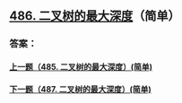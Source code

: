 ## [486. 二叉树的最大深度](https://leetcode-cn.com/problems/merge-two-sorted-lists/)（简单）





### 答案：



#### [上一题（485. 二叉树的最大深度）(简单)](https://github.com/sdwwld/leetCode/blob/master/src/main/java/com/wld/java/leetcode/leetCode0485.md)

#### [下一题（487. 二叉树的最大深度）(简单)](https://github.com/sdwwld/leetCode/blob/master/src/main/java/com/wld/java/leetcode/leetCode0487.md)